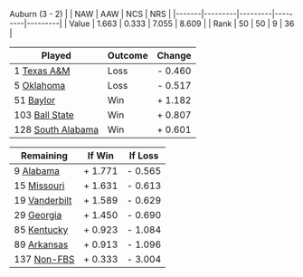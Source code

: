 Auburn (3 - 2)
|       |   NAW   |   AAW   |   NCS   |   NRS   |
|-------|---------|---------|---------|---------|
| Value |   1.663 |   0.333 |   7.055 |   8.609 |
| Rank  |      50 |      50 |       9 |      36 |

| Played                    | Outcome    |  Change  |
|---------------------------|------------|----------|
|   1 [Texas A&M             ](TexasAM.md)| Loss       | -  0.460 |
|   5 [Oklahoma              ](Oklahoma.md)| Loss       | -  0.517 |
|  51 [Baylor                ](Baylor.md)| Win        | +  1.182 |
| 103 [Ball State            ](BallState.md)| Win        | +  0.807 |
| 128 [South Alabama         ](SouthAlabama.md)| Win        | +  0.601 |

| Remaining                 |  If Win  |  If Loss |
|---------------------------|----------|----------|
|   9 [Alabama               ](Alabama.md)| +  1.771 | -  0.565 |
|  15 [Missouri              ](Missouri.md)| +  1.631 | -  0.613 |
|  19 [Vanderbilt            ](Vanderbilt.md)| +  1.589 | -  0.629 |
|  29 [Georgia               ](Georgia.md)| +  1.450 | -  0.690 |
|  85 [Kentucky              ](Kentucky.md)| +  0.923 | -  1.084 |
|  89 [Arkansas              ](Arkansas.md)| +  0.913 | -  1.096 |
| 137 [Non-FBS               ](NonFBS.md)| +  0.333 | -  3.004 |

